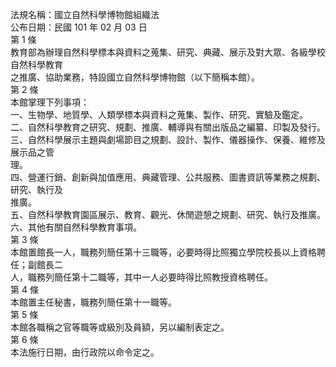 法規名稱：國立自然科學博物館組織法  
公布日期：民國 101 年 02 月 03 日  
第 1 條  
教育部為辦理自然科學標本與資料之蒐集、研究、典藏、展示及對大眾、各級學校自然科學教育  
之推廣、協助業務，特設國立自然科學博物館（以下簡稱本館）。  
第 2 條  
本館掌理下列事項：  
一、生物學、地質學、人類學標本與資料之蒐集、製作、研究、實驗及鑑定。  
二、自然科學教育之研究、規劃、推廣、輔導與有關出版品之編纂、印製及發行。  
三、自然科學展示主題與劇場節目之規劃、設計、製作、儀器操作、保養、維修及展示品之管  
理。  
四、營運行銷、創新與加值應用、典藏管理、公共服務、圖書資訊等業務之規劃、研究、執行及  
推廣。  
五、自然科學教育園區展示、教育、觀光、休閒遊憩之規劃、研究、執行及推廣。  
六、其他有關自然科學教育事項。  
第 3 條  
本館置館長一人，職務列簡任第十三職等，必要時得比照獨立學院校長以上資格聘任；副館長二  
人，職務列簡任第十二職等，其中一人必要時得比照教授資格聘任。  
第 4 條  
本館置主任秘書，職務列簡任第十一職等。  
第 5 條  
本館各職稱之官等職等或級別及員額，另以編制表定之。  
第 6 條  
本法施行日期，由行政院以命令定之。  



